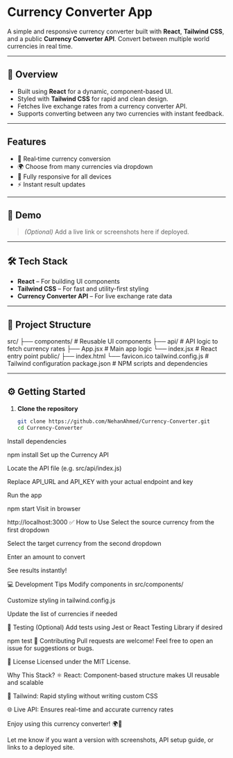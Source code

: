 
# Currency Converter App

A simple and responsive currency converter built with **React**, **Tailwind CSS**, and a public **Currency Converter API**. Convert between multiple world currencies in real time.

---

## 🧭 Overview

- Built using **React** for a dynamic, component-based UI.
- Styled with **Tailwind CSS** for rapid and clean design.
- Fetches live exchange rates from a currency converter API.
- Supports converting between any two currencies with instant feedback.

---

## Features

- 🔁 Real‑time currency conversion
- 🌍 Choose from many currencies via dropdown
- 📱 Fully responsive for all devices
- ⚡ Instant result updates

---

## 🚀 Demo

> *(Optional)* Add a live link or screenshots here if deployed.

---

## 🛠️ Tech Stack

- **React** – For building UI components
- **Tailwind CSS** – For fast and utility-first styling
- **Currency Converter API** – For live exchange rate data

---

## 📁 Project Structure

src/
├── components/ # Reusable UI components
├── api/ # API logic to fetch currency rates
├── App.jsx # Main app logic
└── index.jsx # React entry point
public/
├── index.html
└── favicon.ico
tailwind.config.js # Tailwind configuration
package.json # NPM scripts and dependencies



---

## ⚙️ Getting Started

1. **Clone the repository**
   ```bash
   git clone https://github.com/NehanAhmed/Currency-Converter.git
   cd Currency-Converter
Install dependencies

npm install
Set up the Currency API

Locate the API file (e.g. src/api/index.js)

Replace API_URL and API_KEY with your actual endpoint and key

Run the app

npm start
Visit in browser


http://localhost:3000
✅ How to Use
Select the source currency from the first dropdown

Select the target currency from the second dropdown

Enter an amount to convert

See results instantly!

💻 Development Tips
Modify components in src/components/

Customize styling in tailwind.config.js

Update the list of currencies if needed

🧪 Testing
(Optional) Add tests using Jest or React Testing Library if desired


npm test
🤝 Contributing
Pull requests are welcome! Feel free to open an issue for suggestions or bugs.

📄 License
Licensed under the MIT License.

Why This Stack?
⚛️ React: Component-based structure makes UI reusable and scalable

🎨 Tailwind: Rapid styling without writing custom CSS

🌐 Live API: Ensures real-time and accurate currency rates

Enjoy using this currency converter! 🌍💱



Let me know if you want a version with screenshots, API setup guide, or links to a deployed site.







